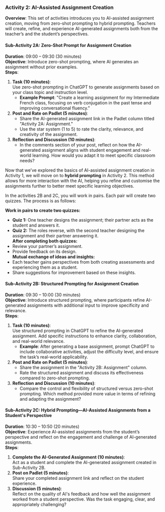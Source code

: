 ### Activity 2: AI-Assisted Assignment Creation 

**Overview**: This set of activities introduces you to AI-assisted assignment creation, moving from zero-shot prompting to hybrid prompting. Teachers will create, refine, and experience AI-generated assignments both from the teacher’s and the student’s perspectives.

#### Sub-Activity 2A: Zero-Shot Prompt for Assignment Creation 

**Duration**: 09:00 – 09:30 (30 minutes)  
**Objective**: Introduce zero-shot prompting, where AI generates an assignment without prior examples.  
**Steps**:

1. **Task (10 minutes)**:  
   Use zero-shot prompting in ChatGPT to generate assignments based on your class topic and instruction level.  
   * **Example Prompt**: "Create a learning assignment for my Intermediate French class, focusing on verb conjugation in the past tense and improving conversational fluency."  
2. **Post and Rate on Padlet (5 minutes)**:  
   * Share the AI-generated assignment link in the Padlet column titled "Activity 2A: Assignment."  
   * Use the star system (1 to 5\) to rate the clarity, relevance, and creativity of the assignment.  
3. **Reflection and Discussion (10 minutes)**:  
   * In the comments section of your post, reflect on how the AI-generated assignment aligns with student engagement and real-world learning. How would you adapt it to meet specific classroom needs?  
     



Now that we’ve explored the basics of AI-assisted assignment creation in Activity 1, we will move on to **hybrid prompting** in Activity 2\. This method allows for more interaction with the AI, helping you refine and customise the assignments further to better meet specific learning objectives.

In the activities 2B and 2C, you will work in pairs. Each pair will create two quizzes. The process is as follows:

**Work in pairs to create two quizzes:**

* **Quiz 1:** One teacher designs the assignment; their partner acts as the student and answers it.  
* **Quiz 2:** The roles reverse, with the second teacher designing the assignment and their partner answering it.  
  **After completing both quizzes:**  
* Review your partner’s assignment.  
* Provide feedback on its design.  
  **Mutual exchange of ideas and insights:**  
* Each teacher gains perspectives from both creating assessments and experiencing them as a student.  
* Share suggestions for improvement based on these insights.



#### Sub-Activity 2B: Structured Prompting for Assignment Creation 

**Duration**: 09:30 – 10:00 (30 minutes)  
**Objective**: Introduce structured prompting, where participants refine AI-generated assignments with additional input to improve specificity and relevance.  
**Steps**:

1. **Task (10 minutes)**:  
   Use structured prompting in ChatGPT to refine the AI-generated assignment. Add specific instructions to enhance clarity, collaboration, and real-world relevance.  
   * **Example**: After generating a base assignment, prompt ChatGPT to include collaborative activities, adjust the difficulty level, and ensure the task’s real-world applicability.  
2. **Post and Rate on Padlet (5 minutes)**:  
   * Share the assignment in the "Activity 2B: Assignment" column.  
   * Rate the structured assignment and discuss its effectiveness compared to zero-shot prompting.  
3. **Reflection and Discussion (10 minutes)**:  
   * Compare the control and flexibility of structured versus zero-shot prompting. Which method provided more value in terms of refining and adapting the assignment?




#### Sub-Activity 2C: Hybrid Prompting—AI-Assisted Assignments from a Student's Perspective 

**Duration**: 10:30 – 10:50 (20 minutes)  
**Objective**: Experience AI-assisted assignments from the student’s perspective and reflect on the engagement and challenge of AI-generated assignments.  
**Steps**:

1. **Complete the AI-Generated Assignment (10 minutes)**:  
   Act as a student and complete the AI-generated assignment created in Sub-Activity 2B.  
2. **Post on Padlet (5 minutes)**:  
   Share your completed assignment link and reflect on the student experience.  
3. **Discussion (5 minutes)**:  
   Reflect on the quality of AI's feedback and how well the assignment worked from a student perspective. Was the task engaging, clear, and appropriately challenging?

